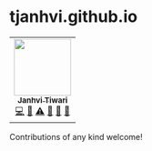 # tjanhvi.github.io
<!-- prettier-ignore-start -->
<!-- markdownlint-disable -->
<table>
  <tr>
    <td align="center">
      <a href="https://tjanhvi.github.io"><img src="https://avatars.githubusercontent.com/u/78703730?s=400&u=df72d6e9ef38a905cb06c3e1f1f03776c752ea41&v=4" width="100px;" alt=""/><br /><sub><b>Janhvi Tiwari</b></sub></a><br/>
      <a href="https://github.com/tjanhvi/tjanhvi.github.io/commits?author=tjanhvi" title="Code">💻</a> 
      <a href="#ideas-tjanhvi" title="Ideas, Planning, & Feedback">🤔</a> 
      <a href="https://github.com/tjanhvi/tjanhvi.github.io/commits?author=tjanhvi" title="Tests">⚠️</a> 
      <a href="#maintenance-tjanhvi" title="Maintenance">🚧</a> 
      <a href="https://github.com/tjanhvi/tjanhvi.github.io/commits?author=tjanhvi" title="Documentation">📖</a> 
      <a href="#design-tjanhvi" title="Design">🎨</a> 
    </tr>
</table>

<!-- markdownlint-restore -->
<!-- prettier-ignore-end -->

<!-- ALL-CONTRIBUTORS-LIST:END -->
Contributions of any kind welcome!

